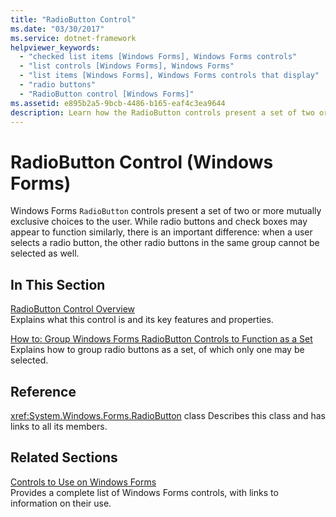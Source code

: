```yaml
---
title: "RadioButton Control"
ms.date: "03/30/2017"
ms.service: dotnet-framework
helpviewer_keywords: 
  - "checked list items [Windows Forms], Windows Forms controls"
  - "list controls [Windows Forms], Windows Forms"
  - "list items [Windows Forms], Windows Forms controls that display"
  - "radio buttons"
  - "RadioButton control [Windows Forms]"
ms.assetid: e895b2a5-9bcb-4486-b165-eaf4c3ea9644
description: Learn how the RadioButton controls present a set of two or more mutually exclusive choices to the user.
---
```

# RadioButton Control (Windows Forms)

Windows Forms `RadioButton` controls present a set of two or more mutually exclusive choices to the user. While radio buttons and check boxes may appear to function similarly, there is an important difference: when a user selects a radio button, the other radio buttons in the same group cannot be selected as well.

## In This Section

[RadioButton Control Overview](radiobutton-control-overview-windows-forms.md)\
Explains what this control is and its key features and properties.

[How to: Group Windows Forms RadioButton Controls to Function as a Set](how-to-group-windows-forms-radiobutton-controls-to-function-as-a-set.md)\
Explains how to group radio buttons as a set, of which only one may be selected.

## Reference

<xref:System.Windows.Forms.RadioButton> class
Describes this class and has links to all its members.

## Related Sections

[Controls to Use on Windows Forms](controls-to-use-on-windows-forms.md)\
Provides a complete list of Windows Forms controls, with links to information on their use.
